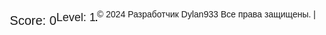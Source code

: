 
<head>
  <meta charset="UTF-8">
  <meta name="viewport" content="width=device-width, initial-scale=1.0">
  <title>Tetris</title>
  <style>
    body {
      display: flex;
      align-items: center;
      justify-content: center;
      height: 100vh;
      margin: 0;
      font-family: 'Arial', sans-serif;
    }

    canvas {
      border: 1px solid #000;
    }

    #score {
      margin-top: 20px;
      font-size: 20px;
    }

    #level {
      margin-top: 10px;
      font-size: 18px;
    }

    #game-over {
      display: none;
      margin-top: 20px;
      font-size: 30px;
      color: red;
      font-weight: bold;
    }

    #next-piece-canvas {
      border: 1px solid #000;
      margin-top: 20px;
    }
  </style>
</head>
<body>
  <canvas id="tetrisCanvas" width="300" height="600"></canvas>
  <div id="score">Score: 0</div>
  <div id="level">Level: 1</div>
  <div id="game-over">Game Over!</div>
  <canvas id="next-piece-canvas" width="100" height="100"></canvas>

  <script>
    const canvas = document.getElementById('tetrisCanvas');
    const ctx = canvas.getContext('2d');
    const blockSize = 30;
    const rows = 20;
    const columns = 10;
    let board = Array.from({ length: rows }, () => Array(columns).fill(0));
    let currentPiece = generatePiece();
    let nextPiece = generatePiece();
    let score = 0;
    let level = 1;
    let gameOver = false;
    let gameSpeed = 500; // Initial game speed in milliseconds
    let lastMoveDown = Date.now();
    let isPaused = false;

    const nextPieceCanvas = document.getElementById('next-piece-canvas');
    const nextPieceCtx = nextPieceCanvas.getContext('2d');

    // Touch events
    let touchStartX = 0;
    let touchStartY = 0;

    canvas.addEventListener('touchstart', handleTouchStart, false);
    canvas.addEventListener('touchmove', handleTouchMove, false);
    canvas.addEventListener('touchend', handleTouchEnd, false);

    function handleTouchStart(event) {
      touchStartX = event.touches[0].clientX;
      touchStartY = event.touches[0].clientY;
    }

    function handleTouchMove(event) {
      event.preventDefault();
      // Calculate the distance moved
      const touchX = event.touches[0].clientX;
      const touchY = event.touches[0].clientY;
      const deltaX = touchX - touchStartX;
      const deltaY = touchY - touchStartY;

      // Determine the direction of the movement
      if (Math.abs(deltaX) > Math.abs(deltaY)) {
        // Horizontal movement
        if (deltaX > 0) {
          moveRight();
        } else {
          moveLeft();
        }
      } else {
        // Vertical movement
        if (deltaY > 0) {
          moveDown();
        } else {
          rotate();
        }
      }
    }

    function handleTouchEnd(event) {
      // Reset touch coordinates
      touchStartX = 0;
      touchStartY = 0;
    }

    document.addEventListener('keydown', (event) => {
      if (!gameOver && !isPaused) {
        switch (event.key) {
          case 'ArrowLeft':
          case 'a':
            moveLeft();
            break;
          case 'ArrowRight':
          case 'd':
            moveRight();
            break;
          case 'ArrowDown':
          case 's':
            moveDown();
            break;
          case 'ArrowUp':
          case 'w':
            rotate();
            break;
          case ' ':
            moveDrop();
            break;
          case 'x':
            // "X" key for toggling pause/resume
            isPaused = !isPaused;
            break;
          case 'c':
            // "C" key for changing the position of the piece
            moveUp();
            break;
          case 'z':
            // "Z" key for clockwise rotation
            rotateClockwise();
            break;
          default:
            break;
        }
      }
    });

    // Добавляем обработчик события для нажатия на фигуру
    const rotateCurrentPiece = () => {
      rotate();
    };

    canvas.addEventListener('click', rotateCurrentPiece);

    function drawSquare(x, y, color, context) {
      context.fillStyle = color;
      context.fillRect(x * blockSize, y * blockSize, blockSize, blockSize);
      context.strokeStyle = "#000";
      context.strokeRect(x * blockSize, y * blockSize, blockSize, blockSize);
    }

    function drawBoard() {
      for (let row = 0; row < rows; row++) {
        for (let col = 0; col < columns; col++) {
          if (board[row][col] !== 0) {
            drawSquare(col, row, board[row][col], ctx);
          }
        }
      }
    }

    function drawPiece(piece, context) {
      piece.shape.forEach((row, i) => {
        row.forEach((cell, j) => {
          if (cell !== 0) {
            drawSquare(piece.x + j, piece.y + i, piece.color, context);
          }
        });
      });
    }

    function drawNextPiece() {
      nextPieceCtx.clearRect(0, 0, nextPieceCanvas.width, nextPieceCanvas.height);
      const offsetX = (nextPieceCanvas.width - blockSize * nextPiece.shape[0].length) / 2;
      const offsetY = (nextPieceCanvas.height - blockSize * nextPiece.shape.length) / 2;

      drawPiece(nextPiece, nextPieceCtx);
    }

    function draw() {
      ctx.clearRect(0, 0, canvas.width, canvas.height);
      drawBoard();
      drawPiece(currentPiece, ctx);
      document.getElementById('score').textContent = `Score: ${score}`;
      document.getElementById('level').textContent = `Level: ${level}`;

      if (gameOver) {
        document.getElementById('game-over').style.display = 'block';
      }
    }

    

    function generatePiece() {
      const pieces = [
        { shape: [[1, 1, 1, 1]], color: 'cyan' },
        { shape: [[1, 1, 1], [1]], color: 'blue' },
        { shape: [[1, 1, 1], [0, 0, 1]], color: 'orange' },
        { shape: [[1, 1, 1], [1, 0]], color: 'yellow' },
        { shape: [[1, 1], [1, 1]], color: 'red' },
        { shape: [[1, 1, 0], [0, 1, 1]], color: 'green' },
        { shape: [[0, 1, 1], [1, 1]], color: 'purple' },
      ];
      const randomIndex = Math.floor(Math.random() * pieces.length);
      const piece = pieces[randomIndex];
      return {
        shape: piece.shape,
        color: piece.color,
        x: Math.floor((columns - piece.shape[0].length) / 2),
        y: 0,
      };
    }

    function moveDown() {
      if (!gameOver && isValidMove(0, 1)) {
        currentPiece.y++;
      } else if (!gameOver) {
        mergePiece();
        clearLines();
        currentPiece = nextPiece;
        nextPiece = generatePiece();
        if (!isValidMove(0, 0)) {
          gameOver = true;
        }
      }
    }

    function moveLeft() {
      if (!gameOver && isValidMove(-1, 0)) {
        currentPiece.x--;
      }
    }

    function moveRight() {
      if (!gameOver && isValidMove(1, 0)) {
        currentPiece.x++;
      }
    }

    function rotate() {
      const rotatedPiece = {
        shape: currentPiece.shape.map((_, i) => currentPiece.shape.map(row => row[i])).reverse(),
        color: currentPiece.color,
        x: currentPiece.x,
        y: currentPiece.y,
      };

      if (!gameOver && isValidMove(0, 0, rotatedPiece)) {
        currentPiece.shape = rotatedPiece.shape;
      }
    }

    function rotateClockwise() {
      const rotatedPiece = {
        shape: currentPiece.shape[0].map((_, i) => currentPiece.shape.map(row => row[i])).reverse(),
        color: currentPiece.color,
        x: currentPiece.x,
        y: currentPiece.y,
      };

      if (!gameOver && isValidMove(0, 0, rotatedPiece)) {
        currentPiece.shape = rotatedPiece.shape;
      }
    }

    function moveDrop() {
      while (isValidMove(0, 1)) {
        moveDown();
      }
    }

    function moveUp() {
      if (!gameOver && isValidMove(0, -1)) {
        currentPiece.y--;
      }
    }

    function isValidMove(offsetX, offsetY, piece = currentPiece) {
      for (let i = 0; i < piece.shape.length; i++) {
        for (let j = 0; j < piece.shape[i].length; j++) {
          if (
            piece.shape[i][j] !== 0 &&
            (board[piece.y + i + offsetY] && board[piece.y + i + offsetY][piece.x + j + offsetX]) !== 0
          ) {
            return false;
          }
        }
      }
      return true;
    }

    function mergePiece() {
      currentPiece.shape.forEach((row, i) => {
        row.forEach((cell, j) => {
          if (cell !== 0) {
            board[currentPiece.y + i][currentPiece.x + j] = currentPiece.color;
          }
        });
      });
    }

    function clearLines() {
      let linesCleared = 0;
      for (let row = rows - 1; row >= 0; row--) {
        if (board[row].every(cell => cell !== 0)) {
          board.splice(row, 1);
          board.unshift(Array(columns).fill(0));
          linesCleared++;
        }
      }
      if (linesCleared > 0) {
        score += linesCleared * 100;
        level = Math.floor(score / 1000) + 1; // Update level
        // Increase game speed after clearing lines
        gameSpeed = Math.max(100, gameSpeed - linesCleared * 10);
      }
    }

    function update() {
      const currentTime = Date.now();
      if (!isPaused && currentTime - lastMoveDown > gameSpeed) {
        moveDown();
        lastMoveDown = currentTime;
      }
    }

    function gameLoop() {
      update();
      draw();
      requestAnimationFrame(gameLoop);
    }

    gameLoop();
    function update() {
  const currentTime = Date.now();
  if (!isPaused && currentTime - lastMoveDown > gameSpeed) {
    moveDown();
    lastMoveDown = currentTime;
  }
}

function pauseGame() {
  isPaused = true;
}

function resumeGame() {
  isPaused = false;
}

document.addEventListener('keydown', (event) => {
  if (event.key === 'Escape') { // Press Escape key to toggle pause/resume
    isPaused ? resumeGame() : pauseGame();
  }
});

function gameLoop() {
  update();
  draw();
  drawNextPiece(); // Add this to update the next piece display
  requestAnimationFrame(gameLoop);
}

gameLoop();
// Update handleTouchMove function to handle continuous touch movement
function handleTouchMove(event) {
  event.preventDefault();
  // Calculate the distance moved
  const touchX = event.touches[0].clientX;
  const touchY = event.touches[0].clientY;
  const deltaX = touchX - touchStartX;
  const deltaY = touchY - touchStartY;

  if (Math.abs(deltaX) > Math.abs(deltaY)) {
    // Horizontal movement
    if (deltaX > 10) { // Adjust threshold as needed for smoother controls
      moveRight();
      touchStartX = touchX;
    } else if (deltaX < -10) {
      moveLeft();
      touchStartX = touchX;
    }
  } else {
    // Vertical movement
    if (deltaY > 10) { // Adjust threshold as needed for smoother controls
      moveDown();
      touchStartY = touchY;
    } else if (deltaY < -10) {
      rotate();
      touchStartY = touchY;
    }
  }
}

// Add game over detection
function isGameOver() {
  // Check if the current piece can be placed at the top of the board
  return !isValidMove(0, 0);
}

// Update moveDown function to check for game over
function moveDown() {
  if (!gameOver && isValidMove(0, 1)) {
    currentPiece.y++;
  } else if (!gameOver) {
    mergePiece();
    clearLines();
    currentPiece = nextPiece;
    nextPiece = generatePiece();
    if (isGameOver()) {
      gameOver = true;
    }
  }
}

// Update draw function to display game over message
function draw() {
  ctx.clearRect(0, 0, canvas.width, canvas.height);
  drawBoard();
  drawPiece(currentPiece, ctx);
  document.getElementById('score').textContent = `Score: ${score}`;
  document.getElementById('level').textContent = `Level: ${level}`;

  if (gameOver) {
    document.getElementById('game-over').style.display = 'block';
  }
}

// Update gameLoop function to stop when game over
function gameLoop() {
  if (!gameOver) {
    update();
    draw();
    drawNextPiece();
    requestAnimationFrame(gameLoop);
  }
}

// Call gameLoop to start the game
gameLoop();
// Add scoring and leveling up
function clearLines() {
  let linesCleared = 0;
  for (let row = rows - 1; row >= 0; row--) {
    if (board[row].every(cell => cell !== 0)) {
      board.splice(row, 1);
      board.unshift(Array(columns).fill(0));
      linesCleared++;
    }
  }
  if (linesCleared > 0) {
    score += linesCleared * 100 * level; // Increase score based on level
    level = Math.floor(score / 1000) + 1; // Update level
    // Increase game speed after clearing lines
    gameSpeed = Math.max(100, gameSpeed - linesCleared * 10);
  }
}

// Update draw function to display game over message with final score
function draw() {
  ctx.clearRect(0, 0, canvas.width, canvas.height);
  drawBoard();
  drawPiece(currentPiece, ctx);
  document.getElementById('score').textContent = `Score: ${score}`;
  document.getElementById('level').textContent = `Level: ${level}`;

  if (gameOver) {
    ctx.fillStyle = "rgba(255, 255, 255, 0.5)";
    ctx.fillRect(0, 0, canvas.width, canvas.height);
    ctx.font = "30px Arial";
    ctx.fillStyle = "red";
    ctx.textAlign = "center";
    ctx.fillText("Game Over!", canvas.width / 2, canvas.height / 2 - 30);
    ctx.fillText(`Final Score: ${score}`, canvas.width / 2, canvas.height / 2 + 10);
  }
}

// Update gameLoop function to stop when game over
function gameLoop() {
  if (!gameOver) {
    update();
    draw();
    drawNextPiece();
    requestAnimationFrame(gameLoop);
  }
}

// Call gameLoop to start the game
gameLoop();
// Add keyboard controls for pause/resume
document.addEventListener('keydown', (event) => {
  if (event.key === 'Escape') { // Press Escape key to toggle pause/resume
    isPaused ? resumeGame() : pauseGame();
  }
});

// Add responsive design for canvas
window.addEventListener('resize', resizeCanvas);

function resizeCanvas() {
  const maxWidth = window.innerWidth - 20; // Adjust margin
  const maxHeight = window.innerHeight - 20; // Adjust margin
  const idealWidth = columns * blockSize;
  const idealHeight = rows * blockSize;
  let scale = 1;
  if (idealWidth > maxWidth || idealHeight > maxHeight) {
    scale = Math.min(maxWidth / idealWidth, maxHeight / idealHeight);
  }
  canvas.width = idealWidth * scale;
  canvas.height = idealHeight * scale;
  canvas.style.width = `${canvas.width}px`;
  canvas.style.height = `${canvas.height}px`;
}

// Add sound effects
const lineClearSound = new Audio('line_clear_sound.mp3'); // Replace with actual sound file
const gameOverSound = new Audio('game_over_sound.mp3'); // Replace with actual sound file

function playLineClearSound() {
  lineClearSound.play();
}

function playGameOverSound() {
  gameOverSound.play();
}

// Update clearLines function to play sound effects
function clearLines() {
  let linesCleared = 0;
  for (let row = rows - 1; row >= 0; row--) {
    if (board[row].every(cell => cell !== 0)) {
      board.splice(row, 1);
      board.unshift(Array(columns).fill(0));
      linesCleared++;
    }
  }
  if (linesCleared > 0) {
    score += linesCleared * 100 * level; // Increase score based on level
    level = Math.floor(score / 1000) + 1; // Update level
    playLineClearSound(); // Play sound effect
    // Increase game speed after clearing lines
    gameSpeed = Math.max(100, gameSpeed - linesCleared * 10);
  }
}

// Update moveDown function to play sound effect on game over
function moveDown() {
  if (!gameOver && isValidMove(0, 1)) {
    currentPiece.y++;
  } else if (!gameOver) {
    mergePiece();
    clearLines();
    currentPiece = nextPiece;
    nextPiece = generatePiece();
    if (isGameOver()) {
      gameOver = true;
      playGameOverSound(); // Play sound effect
    }
  }
}

// Call resizeCanvas to initialize canvas size
resizeCanvas();

// Call gameLoop to start the game
gameLoop();
// Add preview of the next piece
function drawNextPiece() {
  nextPieceCtx.clearRect(0, 0, nextPieceCanvas.width, nextPieceCanvas.height);
  const offsetX = (nextPieceCanvas.width - blockSize * nextPiece.shape[0].length) / 2;
  const offsetY = (nextPieceCanvas.height - blockSize * nextPiece.shape.length) / 2;

  drawPiece(nextPiece, nextPieceCtx);
}

// Add Tetris line clear animation
function animateLineClear(row) {
  for (let col = 0; col < columns; col++) {
    setTimeout(() => {
      board[row][col] = 0;
      drawBoard();
      drawPiece(currentPiece, ctx);
    }, col * 50); // Adjust animation speed as needed
  }
}

// Update clearLines function to animate line clear
function clearLines() {
  let linesCleared = 0;
  for (let row = rows - 1; row >= 0; row--) {
    if (board[row].every(cell => cell !== 0)) {
      animateLineClear(row); // Animate line clear
      board.splice(row, 1);
      board.unshift(Array(columns).fill(0));
      linesCleared++;
    }
  }
  if (linesCleared > 0) {
    score += linesCleared * 100 * level;
    level = Math.floor(score / 1000) + 1;
    gameSpeed = Math.max(100, gameSpeed - linesCleared * 10);
    playLineClearSound();
    updateHighScore();
  }
}

// Add game over animation
function gameOverAnimation() {
  const gameOverText = "Game Over!";
  ctx.fillStyle = "rgba(255, 255, 255, 0.5)";
  ctx.fillRect(0, 0, canvas.width, canvas.height);
  ctx.font = "30px Arial";
  ctx.fillStyle = "red";
  ctx.textAlign = "center";

  let currentIndex = 0;
  function animate() {
    if (currentIndex < gameOverText.length) {
      ctx.fillText(gameOverText[currentIndex], canvas.width / 2, canvas.height / 2);
      currentIndex++;
      requestAnimationFrame(animate);
    } else {
      restartButton.style.display = 'block';
    }
  }

  animate();
}

// Update draw function to call drawNextPiece and gameOverAnimation
function draw() {
  ctx.clearRect(0, 0, canvas.width, canvas.height);
  drawBoard();
  drawPiece(currentPiece, ctx);
  drawNextPiece();
  scoreElement.textContent = `Score: ${score}`;
  levelElement.textContent = `Level: ${level}`;

  if (gameOver) {
    gameOverAnimation();
  } else {
    restartButton.style.display = 'none';
  }
}

  </script>

 <p>&copy; 2024 Разработчик  Dylan933 Все права защищены. | <span id="companyLink"></span></p>
